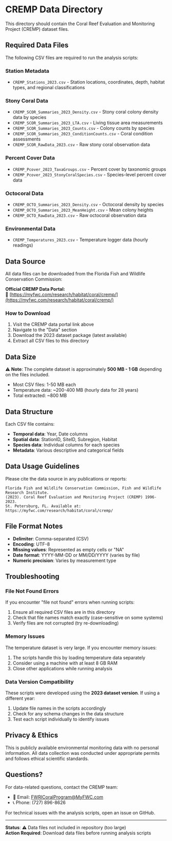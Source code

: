 # CREMP Data Directory

This directory should contain the Coral Reef Evaluation and Monitoring Project (CREMP) dataset files.

## Required Data Files

The following CSV files are required to run the analysis scripts:

### Station Metadata
- `CREMP_Stations_2023.csv` - Station locations, coordinates, depth, habitat types, and regional classifications

### Stony Coral Data
- `CREMP_SCOR_Summaries_2023_Density.csv` - Stony coral colony density data by species
- `CREMP_SCOR_Summaries_2023_LTA.csv` - Living tissue area measurements
- `CREMP_SCOR_Summaries_2023_Counts.csv` - Colony counts by species
- `CREMP_SCOR_Summaries_2023_ConditionCounts.csv` - Coral condition assessments
- `CREMP_SCOR_RawData_2023.csv` - Raw stony coral observation data

### Percent Cover Data
- `CREMP_Pcover_2023_TaxaGroups.csv` - Percent cover by taxonomic groups
- `CREMP_Pcover_2023_StonyCoralSpecies.csv` - Species-level percent cover data

### Octocoral Data
- `CREMP_OCTO_Summaries_2023_Density.csv` - Octocoral density by species
- `CREMP_OCTO_Summaries_2023_MeanHeight.csv` - Mean colony heights
- `CREMP_OCTO_RawData_2023.csv` - Raw octocoral observation data

### Environmental Data
- `CREMP_Temperatures_2023.csv` - Temperature logger data (hourly readings)

## Data Source

All data files can be downloaded from the Florida Fish and Wildlife Conservation Commission:

**Official CREMP Data Portal:**  
🔗 [https://myfwc.com/research/habitat/coral/cremp/](https://myfwc.com/research/habitat/coral/cremp/)

### How to Download

1. Visit the CREMP data portal link above
2. Navigate to the "Data" section
3. Download the 2023 dataset package (latest available)
4. Extract all CSV files to this directory

## Data Size

⚠️ **Note**: The complete dataset is approximately **500 MB - 1 GB** depending on the files included.

- Most CSV files: 1-50 MB each
- Temperature data: ~200-400 MB (hourly data for 28 years)
- Total extracted: ~800 MB

## Data Structure

Each CSV file contains:
- **Temporal data**: Year, Date columns
- **Spatial data**: StationID, SiteID, Subregion, Habitat
- **Species data**: Individual columns for each species
- **Metadata**: Various descriptive and categorical fields

## Data Usage Guidelines

Please cite the data source in any publications or reports:

```
Florida Fish and Wildlife Conservation Commission, Fish and Wildlife Research Institute. 
(2023). Coral Reef Evaluation and Monitoring Project (CREMP) 1996-2023. 
St. Petersburg, FL. Available at: https://myfwc.com/research/habitat/coral/cremp/
```

## File Format Notes

- **Delimiter**: Comma-separated (CSV)
- **Encoding**: UTF-8
- **Missing values**: Represented as empty cells or "NA"
- **Date format**: YYYY-MM-DD or MM/DD/YYYY (varies by file)
- **Numeric precision**: Varies by measurement type

## Troubleshooting

### File Not Found Errors

If you encounter "file not found" errors when running scripts:

1. Ensure all required CSV files are in this directory
2. Check that file names match exactly (case-sensitive on some systems)
3. Verify files are not corrupted (try re-downloading)

### Memory Issues

The temperature dataset is very large. If you encounter memory issues:

1. The scripts handle this by loading temperature data separately
2. Consider using a machine with at least 8 GB RAM
3. Close other applications while running analysis

### Data Version Compatibility

These scripts were developed using the **2023 dataset version**. If using a different year:

1. Update file names in the scripts accordingly
2. Check for any schema changes in the data structure
3. Test each script individually to identify issues

## Privacy & Ethics

This is publicly available environmental monitoring data with no personal information. All data collection was conducted under appropriate permits and follows ethical scientific standards.

## Questions?

For data-related questions, contact the CREMP team:
- 📧 Email: [FWRICoralProgram@MyFWC.com](mailto:FWRICoralProgram@MyFWC.com)
- 📞 Phone: (727) 896-8626

For technical issues with the analysis scripts, open an issue on GitHub.

---

**Status**: ⚠️ Data files not included in repository (too large)  
**Action Required**: Download data files before running analysis scripts

